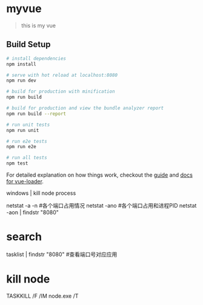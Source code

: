 # myvue

> this is my vue

## Build Setup

``` bash
# install dependencies
npm install

# serve with hot reload at localhost:8080
npm run dev

# build for production with minification
npm run build

# build for production and view the bundle analyzer report
npm run build --report

# run unit tests
npm run unit

# run e2e tests
npm run e2e

# run all tests
npm test
```

For detailed explanation on how things work, checkout the [guide](http://vuejs-templates.github.io/webpack/) and [docs for vue-loader](http://vuejs.github.io/vue-loader).


windows | kill node process

netstat -a -n                               #各个端口占用情况
netstat -ano                                #各个端口占用和进程PID
netstat -aon | findstr "8080"              

# search
tasklist |  findstr "8080"                  #查看端口号对应应用

# kill node 
TASKKILL /F /IM node.exe /T  
